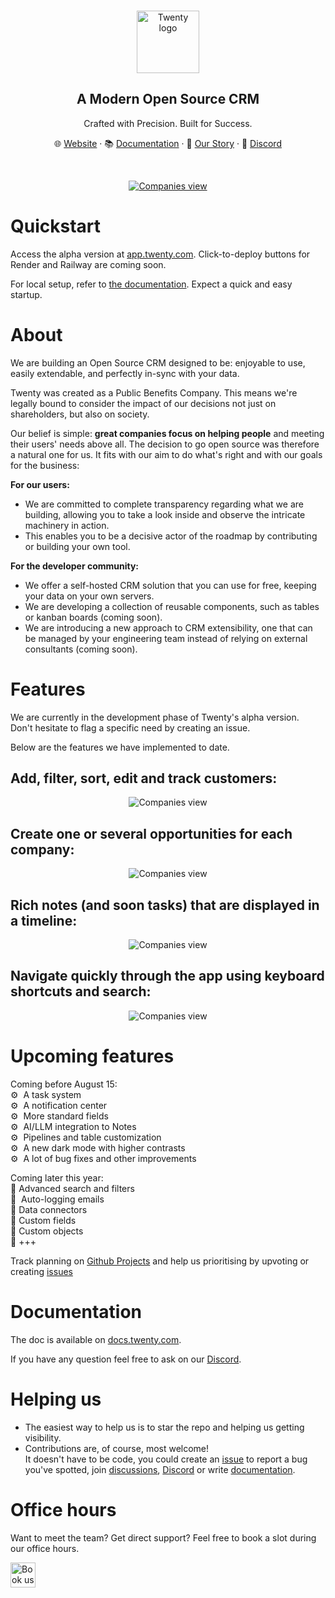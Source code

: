 
<br>
<p align="center">
  <a href="https://www.twenty.com">
    <img src="./docs/static/img/logo-square-dark.svg" width="100px" alt="Twenty logo" />
  </a>
</p>

<h2 align="center" >A Modern Open Source CRM </h3>
<p align="center">Crafted with Precision. Built for Success.</p>

<p align="center">🌐 <a href="https://twenty.com">Website</a> · 📚 <a href="https://docs.twenty.com">Documentation</a> · 📖 <a href="https://twenty.com/story">Our Story</a> · 💬 <a href="https://discord.gg/cx5n4Jzs57">Discord</a></p>
<br />

<p align="center">
  <a href="https://www.twenty.com">
    <picture>
      <source media="(prefers-color-scheme: dark)" srcset="https://raw.githubusercontent.com/twentyhq/twenty/main/docs/static/img/preview-dark.png">
      <source media="(prefers-color-scheme: light)" srcset="https://raw.githubusercontent.com/twentyhq/twenty/main/docs/static/img/preview-light.png">
      <img src="./docs/static/img/preview-light.png" alt="Companies view" />
    </picture>
  </a>
</p>

# Quickstart
Access the alpha version at [app.twenty.com](https://app.twenty.com). Click-to-deploy buttons for Render and Railway are coming soon.

For local setup, refer to [the documentation](https://docs.twenty.com/developer/local-setup). Expect a quick and easy startup.

# About
We are building an Open Source CRM designed to be: enjoyable to use, easily extendable, and perfectly in-sync with your data. 

Twenty was created as a Public Benefits Company. This means we're legally bound to consider the impact of our decisions not just on shareholders, but also on society.

Our belief is simple: **great companies focus on helping people** and meeting their users' needs above all. The decision to go open source was therefore a natural one for us. It fits with our aim to do what's right and with our goals for the business:

**For our users:**
- We are committed to complete transparency regarding what we are building, allowing you to take a look inside and observe the intricate machinery in action.
- This enables you to be a decisive actor of the roadmap by contributing or building your own tool.
  
**For the developer community:**
- We offer a self-hosted CRM solution that you can use for free, keeping your data on your own servers.
- We are developing a collection of reusable components, such as tables or kanban boards (coming soon).
- We are introducing a new approach to CRM extensibility, one that can be managed by your engineering team instead of relying on external consultants (coming soon).


# Features
We are currently in the development phase of Twenty's alpha version.  
Don't hesitate to flag a specific need by creating an issue.   

Below are the features we have implemented to date.

## Add, filter, sort, edit and track customers:

<p align="center">
    <picture>
      <source media="(prefers-color-scheme: dark)" srcset="https://raw.githubusercontent.com/twentyhq/twenty/main/docs/static/img/visualise-customer-dark.png">
      <source media="(prefers-color-scheme: light)" srcset="https://raw.githubusercontent.com/twentyhq/twenty/main/docs/static/img/visualise-customer-light.png">
      <img src="./docs/static/img/preview-light.png" alt="Companies view" />
    </picture>
</p>

## Create one or several opportunities for each company:

<p align="center">
    <picture>
      <source media="(prefers-color-scheme: dark)" srcset="https://raw.githubusercontent.com/twentyhq/twenty/main/docs/static/img/follow-your-deals-dark.png">
      <source media="(prefers-color-scheme: light)" srcset="https://raw.githubusercontent.com/twentyhq/twenty/main/docs/static/img/follow-your-deals-light.png">
      <img src="./docs/static/img/preview-light.png" alt="Companies view" />
    </picture>
</p>

## Rich notes (and soon tasks) that are displayed in a timeline:

<p align="center">
    <picture>
      <source media="(prefers-color-scheme: dark)" srcset="https://raw.githubusercontent.com/twentyhq/twenty/main/docs/static/img/rich-notes-dark.png">
      <source media="(prefers-color-scheme: light)" srcset="https://raw.githubusercontent.com/twentyhq/twenty/main/docs/static/img/rich-notes-light.png">
      <img src="./docs/static/img/preview-light.png" alt="Companies view" />
    </picture>
</p>

## Navigate quickly through the app using keyboard shortcuts and search:

<p align="center">
    <picture>
      <source media="(prefers-color-scheme: dark)" srcset="https://raw.githubusercontent.com/twentyhq/twenty/main/docs/static/img/shortcut-navigation-dark.png">
      <source media="(prefers-color-scheme: light)" srcset="https://raw.githubusercontent.com/twentyhq/twenty/main/docs/static/img/shortcut-navigation-light.png">
      <img src="./docs/static/img/preview-light.png" alt="Companies view" />
    </picture>
</p>

# Upcoming features

Coming before August 15:  
⚙️  A task system<br>
⚙️  A notification center<br>
⚙️  More standard fields<br>
⚙️  AI/LLM integration to Notes<br>
⚙️  Pipelines and table customization<br>
⚙️  A new dark mode with higher contrasts<br>
⚙️  A lot of bug fixes and other improvements<br>

Coming later this year:  
📅  Advanced search and filters<br>
📅  Auto-logging emails<br>
📅  Data connectors<br>
📅  Custom fields<br>
📅  Custom objects<br>
📅  +++<br>

Track planning on [Github Projects](https://github.com/orgs/twentyhq/projects/1) and help us prioritising by upvoting or creating [issues](https://github.com/twentyhq/twenty/issues)

# Documentation
The doc is available on [docs.twenty.com](https://docs.twenty.com).

If you have any question feel free to ask on our [Discord](https://discord.gg/cx5n4Jzs57).

# Helping us
- The easiest way to help us is to star the repo and helping us getting visibility.
- Contributions are, of course, most welcome!  
It doesn't have to be code, you could create an [issue](https://github.com/twentyhq/twenty/issues) to report a bug you've spotted, join [discussions](https://github.com/twentyhq/twenty/discussions), [Discord](https://discord.gg/cx5n4Jzs57) or write [documentation](https://docs.twenty.com/).


# Office hours
Want to meet the team? Get direct support?
Feel free to book a slot during our office hours.

<a href="https://cal.com/team/twenty?utm_source=banner&utm_campaign=oss">
  <picture>
    <source media="(prefers-color-scheme: dark)" srcset="https://cal.com/book-with-cal-dark.svg">
    <source media="(prefers-color-scheme: light)" srcset="https://cal.com/book-with-cal-light.svg">
    <img alt="Book us with Cal.com" src="https://cal.com/book-with-cal-light.svg" height="40">
  </picture>
</a>
